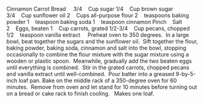 Cinnamon Carrot Bread
 
 
3/4    Cup sugar
1/4    Cup brown sugar
3/4    Cup sunflower oil
2    Cups all-purpose flour
2    teaspoons baking powder
1    teaspoon baking soda
1    teaspoon cinnamon
Pinch    Salt
2    Eggs, beaten
1    Cup carrots, grated
1/2-3/4    Cup pecans, chopped
1/2    teaspoon vanilla extract
 
 
Preheat oven to 350 degrees.  In a large bowl, beat together the sugars and the sunflower oil.  Sift together the flour, baking powder, baking soda, cinnamon and salt into the bowl, stopping occasionally to combine the flour mixture with the sugar mixture using a wooden or plastic spoon.  Meanwhile, gradually add the two beaten eggs until everything is combined.  Stir in the grated carrots, chopped pecans and vanilla extract until well-combined.  Pour batter into a greased 9-by-5-inch loaf pan.
Bake on the middle rack of a 350-degree oven for 60 minutes.  Remove from oven and let stand for 10 minutes before turning out on a bread or cake rack to finish cooling.
 
Makes one loaf.
